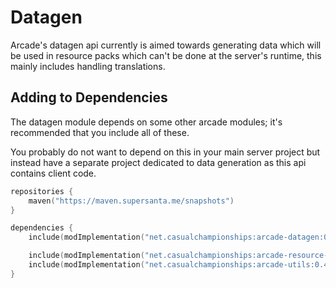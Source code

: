 # Datagen

Arcade's datagen api currently is aimed towards generating data which will be used in
resource packs which can't be done at the server's runtime, this mainly includes handling
translations.

## Adding to Dependencies

The datagen module depends on some other arcade modules; it's recommended that you
include all of these.

You probably do not want to depend on this in your main server project but instead
have a separate project dedicated to data generation as this api contains client code.

```kts
repositories {
    maven("https://maven.supersanta.me/snapshots")
}

dependencies {
    include(modImplementation("net.casualchampionships:arcade-datagen:0.4.0-alpha.15+1.21.4")!!)

    include(modImplementation("net.casualchampionships:arcade-resource-pack:0.4.0-alpha.15+1.21.4")!!)
    include(modImplementation("net.casualchampionships:arcade-utils:0.4.0-alpha.15+1.21.4")!!)
}
```
